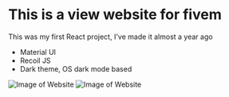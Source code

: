 # This is a view website for fivem
  This was my first React project, I've made it almost a year ago
  
  - Material UI
  - Recoil JS
  - Dark theme, OS dark mode based
  
![Image of Website](https://i.imgur.com/EcsJN7A.jpg)
![Image of Website](https://i.imgur.com/3bmWsxf.jpg)
